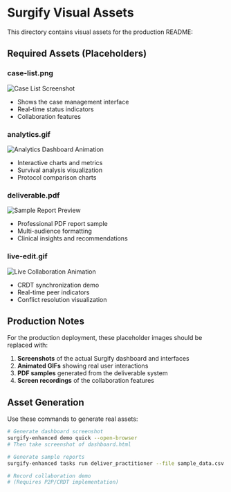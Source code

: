 # Surgify Visual Assets

This directory contains visual assets for the production README:

## Required Assets (Placeholders)

### case-list.png
![Case List Screenshot](case-list-placeholder.png)
- Shows the case management interface
- Real-time status indicators
- Collaboration features

### analytics.gif  
![Analytics Dashboard Animation](analytics-placeholder.gif)
- Interactive charts and metrics
- Survival analysis visualization
- Protocol comparison charts

### deliverable.pdf
![Sample Report Preview](deliverable-placeholder.png)
- Professional PDF report sample
- Multi-audience formatting
- Clinical insights and recommendations

### live-edit.gif
![Live Collaboration Animation](live-edit-placeholder.gif)  
- CRDT synchronization demo
- Real-time peer indicators
- Conflict resolution visualization

## Production Notes

For the production deployment, these placeholder images should be replaced with:
1. **Screenshots** of the actual Surgify dashboard and interfaces
2. **Animated GIFs** showing real user interactions
3. **PDF samples** generated from the deliverable system
4. **Screen recordings** of the collaboration features

## Asset Generation

Use these commands to generate real assets:

```bash
# Generate dashboard screenshot
surgify-enhanced demo quick --open-browser
# Then take screenshot of dashboard.html

# Generate sample reports
surgify-enhanced tasks run deliver_practitioner --file sample_data.csv

# Record collaboration demo
# (Requires P2P/CRDT implementation)
```
